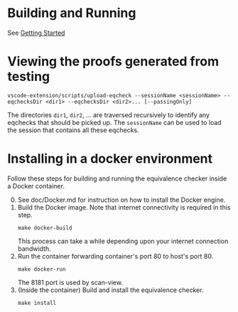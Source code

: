 # Building and Running

See [Getting Started](doc/GettingStarted.md)

# Viewing the proofs generated from testing
```
vscode-extension/scripts/upload-eqcheck --sessionName <sessionName> --eqchecksDir <dir1> --eqchecksDir <dir2>... [--passingOnly]
```
The directories `dir1`, `dir2`, ... are traversed recursively to identify any eqchecks that should be picked up.  The `sessionName` can be used to load the session that contains all these eqchecks.

# Installing in a docker environment

Follow these steps for building and running the equivalence checker inside a Docker container.

0. See doc/Docker.md for instruction on how to install the Docker engine.
1. Build the Docker image.  Note that internet connectivity is required in this step.
   ```
   make docker-build
   ```
   This process can take a while depending upon your internet connection bandwidth.  
2. Run the container forwarding container's port 80 to host's port 80.
   ```
   make docker-run
   ```
   The 8181 port is used by scan-view.
3. (Inside the container) Build and install the equivalence checker.
   ```
   make install
   ```
